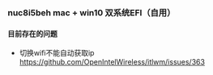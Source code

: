 ### nuc8i5beh mac + win10 双系统EFI（自用）

#### 目前存在的问题
* 切换wifi不能自动获取ip
<https://github.com/OpenIntelWireless/itlwm/issues/363>